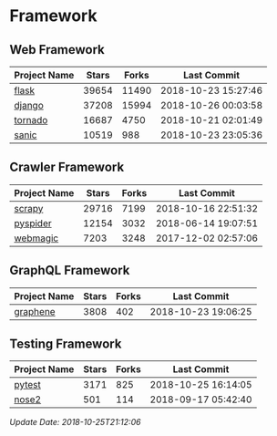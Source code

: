 # Framework

## Web Framework

| Project Name | Stars | Forks | Last Commit |
| ------------ | ----- | ----- | ----------- |
| [flask](https://github.com/pallets/flask) | 39654 | 11490 | 2018-10-23 15:27:46 |
| [django](https://github.com/django/django) | 37208 | 15994 | 2018-10-26 00:03:58 |
| [tornado](https://github.com/tornadoweb/tornado) | 16687 | 4750 | 2018-10-21 02:01:49 |
| [sanic](https://github.com/huge-success/sanic) | 10519 | 988 | 2018-10-23 23:05:36 |

## Crawler Framework

| Project Name | Stars | Forks | Last Commit |
| ------------ | ----- | ----- | ----------- |
| [scrapy](https://github.com/scrapy/scrapy) | 29716 | 7199 | 2018-10-16 22:51:32 |
| [pyspider](https://github.com/binux/pyspider) | 12154 | 3032 | 2018-06-14 19:07:51 |
| [webmagic](https://github.com/code4craft/webmagic) | 7203 | 3248 | 2017-12-02 02:57:06 |

## GraphQL Framework

| Project Name | Stars | Forks | Last Commit |
| ------------ | ----- | ----- | ----------- |
| [graphene](https://github.com/graphql-python/graphene) | 3808 | 402 | 2018-10-23 19:06:25 |

## Testing Framework

| Project Name | Stars | Forks | Last Commit |
| ------------ | ----- | ----- | ----------- |
| [pytest](https://github.com/pytest-dev/pytest) | 3171 | 825 | 2018-10-25 16:14:05 |
| [nose2](https://github.com/nose-devs/nose2) | 501 | 114 | 2018-09-17 05:42:40 |

*Update Date: 2018-10-25T21:12:06*